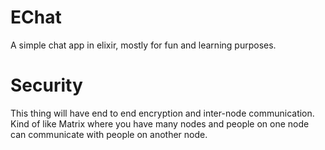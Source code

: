 # EChat

A simple chat app in elixir, mostly for fun and learning purposes.

# Security

This thing will have end to end encryption and inter-node communication. Kind of like Matrix where you have many nodes and people on one node can communicate with people on another node.
